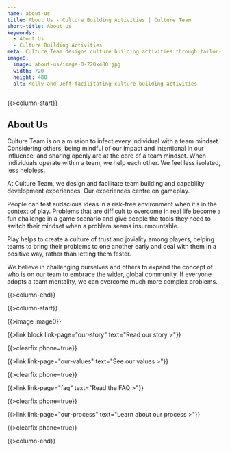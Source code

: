 ```yaml
---
name: about-us
title: About Us - Culture Building Activities | Culture Team
short-title: About Us
keywords:
  - About Us
  - Culture Building Activities
meta: Culture Team designs culture building activities through tailor-made corporate team games that embody a human-centred approach and ignites teamwork & fun!
image0:
  image: about-us/image-0-720x480.jpg
  width: 720
  height: 480
  alt: Kelly and Jeff facilitating culture building activities
---
```

{{>column-start}}

## About Us

Culture Team is on a mission to infect every individual with a team mindset. Considering others, being mindful of our impact and intentional in our influence, and sharing openly are at the core of a team mindset. When individuals operate within a team, we help each other. We feel less isolated, less helpless.

At Culture Team, we design and facilitate team building and capability development experiences. Our experiences centre on gameplay.

People can test audacious ideas in a risk-free environment when it’s in the context of play. Problems that are difficult to overcome in real life become a fun challenge in a game scenario and give people the tools they need to switch their mindset when a problem seems insurmountable.

Play helps to create a culture of trust and joviality among players, helping teams to bring their problems to one another early and deal with them in a positive way, rather than letting them fester.

We believe in challenging ourselves and others to expand the concept of who is on our team to embrace the wider, global community. If everyone adopts a team mentality, we can overcome much more complex problems.

{{>column-end}}

{{>column-start}}

{{>image image0}}

{{>link block link-page="our-story" text="Read our story >"}}

{{>clearfix phone=true}}

{{>link link-page="our-values" text="See our values >"}}

{{>clearfix phone=true}}

{{>link link-page="faq" text="Read the FAQ >"}}

{{>clearfix phone=true}}

{{>link link-page="our-process" text="Learn about our process >"}}

{{>clearfix phone=true}}

{{>column-end}}